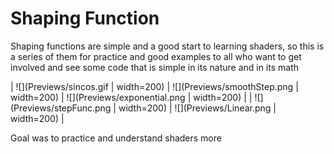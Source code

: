 # Shaping Function

Shaping functions are simple and a good start to learning shaders, so this is a series of them 
for practice and good examples to all who want to get involved and see some code that is simple
in its nature and in its math

| ![](Previews/sincos.gif | width=200)  | ![](Previews/smoothStep.png | width=200)  | ![](Previews/exponential.png | width=200) |
| ![](Previews/stepFunc.png | width=200) | ![](Previews/Linear.png | width=200) |

Goal was to practice and understand shaders more
